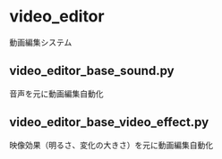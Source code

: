 # video_editor

動画編集システム

## video_editor_base_sound.py

音声を元に動画編集自動化

## video_editor_base_video_effect.py

映像効果（明るさ、変化の大きさ）を元に動画編集自動化
